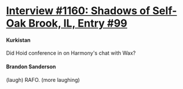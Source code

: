 # [Interview #1160: Shadows of Self-Oak Brook, IL, Entry #99](https://www.theoryland.com/intvmain.php?i=1160#99)

#### Kurkistan

Did Hoid conference in on Harmony's chat with Wax?

#### Brandon Sanderson

(laugh) RAFO. (more laughing)

